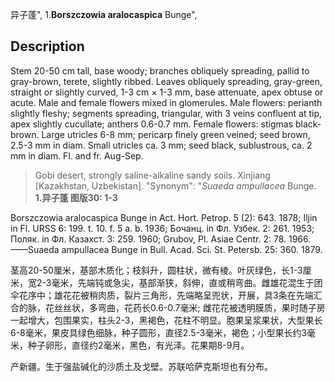 异子蓬",
1.**Borszczowia aralocaspica** Bunge",

## Description
Stem 20-50 cm tall, base woody; branches obliquely spreading, pallid to gray-brown, terete, slightly ribbed. Leaves obliquely spreading, gray-green, straight or slightly curved, 1-3 cm × 1-3 mm, base attenuate, apex obtuse or acute. Male and female flowers mixed in glomerules. Male flowers: perianth slightly fleshy; segments spreading, triangular, with 3 veins confluent at tip, apex slightly cucullate; anthers 0.6-0.7 mm. Female flowers: stigmas black-brown. Large utricles 6-8 mm; pericarp finely green veined; seed brown, 2.5-3 mm in diam. Small utricles ca. 3 mm; seed black, sublustrous, ca. 2 mm in diam. Fl. and fr. Aug-Sep.

> Gobi desert, strongly saline-alkaline sandy soils. Xinjiang [Kazakhstan, Uzbekistan].
  "Synonym": "*Suaeda* *ampullacea* Bunge.
**1.异子蓬 图版30: 1-3**

Borszczowia aralocaspica Bunge in Act. Hort. Petrop. 5 (2): 643. 1878; Iljin in Fl. URSS 6: 199. t. 10. f. 5 a. b. 1936; Бочанц. in Фл. Узбек. 2: 261. 1953; Поляк. in Фл. Казахст. 3: 259. 1960; Grubov, Pl. Asiae Centr. 2: 78. 1966.——Suaeda ampullacea Bunge in Bull. Acad. Sci. St. Petersb. 25: 360. 1879.

茎高20-50厘米，基部木质化；枝斜升，圆柱状，微有棱。叶灰绿色，长1-3厘米，宽2-3毫米，先端钝或急尖，基部渐狭，斜伸，直或稍弯曲。雌雄花混生于团伞花序中；雄花花被稍肉质，裂片三角形，先端略呈兜状，开展，具3条在先端汇合的脉，花丝丝状，多弯曲，花药长0.6-0.7毫米; 雌花花被透明膜质，果时随子房一起增大，包围果实，柱头2-3，黑褐色，花柱不明显。胞果呈浆果状，大型果长6-8毫米，果皮具绿色细脉，种子圆形，直径2.5-3毫米，褐色；小型果长约3毫米，种子卵形，直径约2毫米，黑色，有光泽。花果期8-9月。

产新疆。生于强盐碱化的沙质土及戈壁。苏联哈萨克斯坦也有分布。
